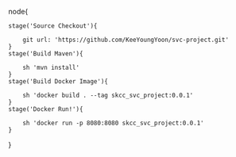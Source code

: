 node{
    
    stage('Source Checkout'){
        
        git url: 'https://github.com/KeeYoungYoon/svc-project.git'
    }
    stage('Build Maven'){
       
        sh 'mvn install'
    }
    stage('Build Docker Image'){
       
        sh 'docker build . --tag skcc_svc_project:0.0.1'
    }
    stage('Docker Run!'){
        
        sh 'docker run -p 8080:8080 skcc_svc_project:0.0.1'
    }
}
